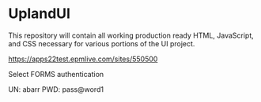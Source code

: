 UplandUI
========

This repository will contain all working production ready HTML, JavaScript, and CSS necessary for various portions of the UI project.

https://apps22test.epmlive.com/sites/550500

Select FORMS authentication

UN:  abarr
PWD:  pass@word1

